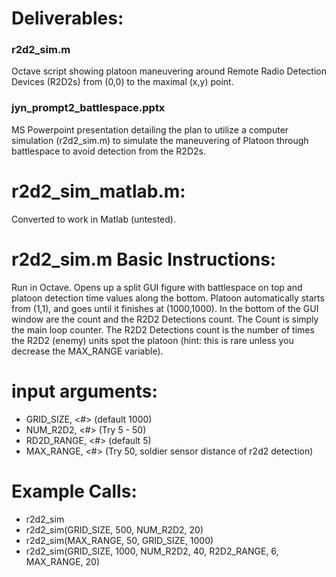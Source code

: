 # Deliverables:

### r2d2_sim.m
Octave script showing platoon maneuvering around Remote Radio Detection Devices (R2D2s) from (0,0) to the maximal (x,y) point.

### jyn_prompt2_battlespace.pptx
MS Powerpoint presentation detailing the plan to utilize a computer simulation (r2d2_sim.m) to simulate the maneuvering of Platoon through battlespace to avoid detection from the R2D2s.

# r2d2_sim_matlab.m:
Converted to work in Matlab (untested).

# r2d2_sim.m Basic Instructions:

   Run in Octave.  Opens up a split GUI figure with battlespace on top and
   platoon detection time values along the bottom.  Platoon automatically starts 
   from (1,1), and goes until it finishes at (1000,1000).
   In the bottom of the GUI window are the count and the R2D2 Detections count.
   The Count is simply the main loop counter.  The R2D2 Detections count is the
   number of times the R2D2 (enemy) units spot the platoon (hint: this is rare unless you decrease the MAX_RANGE variable).

# input arguments:
   - GRID_SIZE, <#> (default 1000)
   - NUM_R2D2, <#>  (Try 5 - 50)
   - RD2D_RANGE, <#> (default 5)
   - MAX_RANGE, <#>  (Try 50, soldier sensor distance of r2d2 detection)
   
# Example Calls:
   - r2d2_sim
   - r2d2_sim(GRID_SIZE, 500, NUM_R2D2, 20)
   - r2d2_sim(MAX_RANGE, 50, GRID_SIZE, 1000)
   - r2d2_sim(GRID_SIZE, 1000, NUM_R2D2, 40, R2D2_RANGE, 6, MAX_RANGE, 20)
